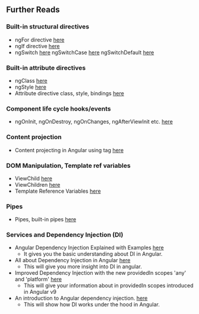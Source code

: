 ## Further Reads
### Built-in structural directives
- ngFor directive [here](https://v11.angular.io/api/common/NgForOf)
- ngIf directive [here](https://v11.angular.io/api/common/NgIf)
- ngSwitch [here](https://v11.angular.io/api/common/NgSwitch)
    ngSwitchCase [here](https://v11.angular.io/api/common/NgSwitchCase)
    ngSwitchDefault [here](https://v11.angular.io/api/common/NgSwitchDefault)

### Built-in attribute directives
- ngClass [here](https://v11.angular.io/api/common/NgClass)
- ngStyle [here](https://v11.angular.io/api/common/NgStyle)
- Attribute directive class, style, bindings [here](https://v11.angular.io/guide/attribute-binding)

### Component life cycle hooks/events
- ngOnInit, ngOnDestroy, ngOnChanges, ngAfterViewInit etc. [here](https://angular.io/guide/lifecycle-hooks)

### Content projection
- Content projecting in Angular using <ng-content></ng-content> tag [here](https://angular.io/guide/content-projection)

### DOM Manipulation, Template ref variables
- ViewChild [here](https://angular.io/api/core/ViewChild)
- ViewChildren [here](https://angular.io/api/core/ViewChildren)
- Template Reference Variables [here](https://angular.io/guide/template-reference-variables)

### Pipes
- Pipes, built-in pipes [here](https://angular.io/guide/pipes)

### Services and Dependency Injection (DI)
- Angular Dependency Injection Explained with Examples [here](https://www.freecodecamp.org/news/angular-dependency-injection/)
    - It gives you the basic understanding about DI in Angular.
- All about Dependency Injection in Angular [here](https://medium.com/@sakshidinesh/all-about-dependency-injection-in-angular-99aff3687db3)
    - This will give you more insight into DI in angular.
- Improved Dependency Injection with the new providedIn scopes 'any' and 'platform' [here](https://dev.to/christiankohler/improved-dependeny-injection-with-the-new-providedin-scopes-any-and-platform-30bb)
    - This will give your information about in providedIn scopes introduced in Angular v9
- An introduction to Angular dependency injection. [here](https://www.freecodecamp.org/news/angular-dependency-injection-in-detail-8b6822d6457c/)
    - This will show how DI works under the hood in Angular.